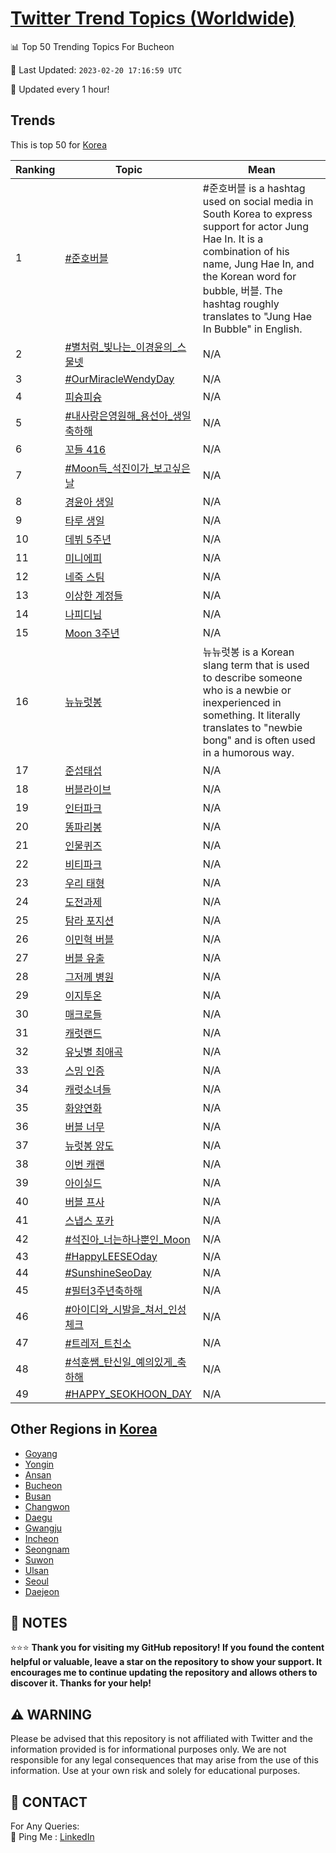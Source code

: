 [Twitter Trend Topics (Worldwide)](https://github.com/ErcinDedeoglu/Twitter-Trend-Topics)
==========


📊 Top 50 Trending Topics For Bucheon

📆 Last Updated: `2023-02-20 17:16:59 UTC`

🔧 Updated every 1 hour!


## Trends

This is top 50 for [Korea](</Korea>)

| Ranking | Topic | Mean |
| ------- | ------------ | ------------ |
| 1 | [#준호버블](http://twitter.com/search?q=%23%ec%a4%80%ed%98%b8%eb%b2%84%eb%b8%94) | #준호버블 is a hashtag used on social media in South Korea to express support for actor Jung Hae In. It is a combination of his name, Jung Hae In, and the Korean word for bubble, 버블. The hashtag roughly translates to "Jung Hae In Bubble" in English. |
| 2 | [#별처럼_빛나는_이경윤의_스물넷](http://twitter.com/search?q=%23%eb%b3%84%ec%b2%98%eb%9f%bc_%eb%b9%9b%eb%82%98%eb%8a%94_%ec%9d%b4%ea%b2%bd%ec%9c%a4%ec%9d%98_%ec%8a%a4%eb%ac%bc%eb%84%b7) | N/A |
| 3 | [#OurMiracleWendyDay](http://twitter.com/search?q=%23OurMiracleWendyDay) | N/A |
| 4 | [피슝피슝](http://twitter.com/search?q=%ed%94%bc%ec%8a%9d%ed%94%bc%ec%8a%9d) | N/A |
| 5 | [#내사랑은영원해_용선아_생일축하해](http://twitter.com/search?q=%23%eb%82%b4%ec%82%ac%eb%9e%91%ec%9d%80%ec%98%81%ec%9b%90%ed%95%b4_%ec%9a%a9%ec%84%a0%ec%95%84_%ec%83%9d%ec%9d%bc%ec%b6%95%ed%95%98%ed%95%b4) | N/A |
| 6 | [꼬들 416](http://twitter.com/search?q=%ea%bc%ac%eb%93%a4+416) | N/A |
| 7 | [#Moon득_석진이가_보고싶은날](http://twitter.com/search?q=%23Moon%eb%93%9d_%ec%84%9d%ec%a7%84%ec%9d%b4%ea%b0%80_%eb%b3%b4%ea%b3%a0%ec%8b%b6%ec%9d%80%eb%82%a0) | N/A |
| 8 | [경윤아 생일](http://twitter.com/search?q=%ea%b2%bd%ec%9c%a4%ec%95%84+%ec%83%9d%ec%9d%bc) | N/A |
| 9 | [타루 생일](http://twitter.com/search?q=%ed%83%80%eb%a3%a8+%ec%83%9d%ec%9d%bc) | N/A |
| 10 | [데뷔 5주년](http://twitter.com/search?q=%eb%8d%b0%eb%b7%94+5%ec%a3%bc%eb%85%84) | N/A |
| 11 | [미니에피](http://twitter.com/search?q=%eb%af%b8%eb%8b%88%ec%97%90%ed%94%bc) | N/A |
| 12 | [네죽 스팀](http://twitter.com/search?q=%eb%84%a4%ec%a3%bd+%ec%8a%a4%ed%8c%80) | N/A |
| 13 | [이상한 계정들](http://twitter.com/search?q=%ec%9d%b4%ec%83%81%ed%95%9c+%ea%b3%84%ec%a0%95%eb%93%a4) | N/A |
| 14 | [나피디님](http://twitter.com/search?q=%eb%82%98%ed%94%bc%eb%94%94%eb%8b%98) | N/A |
| 15 | [Moon 3주년](http://twitter.com/search?q=Moon+3%ec%a3%bc%eb%85%84) | N/A |
| 16 | [뉴뉴럿봉](http://twitter.com/search?q=%eb%89%b4%eb%89%b4%eb%9f%bf%eb%b4%89) | 뉴뉴럿봉 is a Korean slang term that is used to describe someone who is a newbie or inexperienced in something. It literally translates to "newbie bong" and is often used in a humorous way. |
| 17 | [준섭태섭](http://twitter.com/search?q=%ec%a4%80%ec%84%ad%ed%83%9c%ec%84%ad) | N/A |
| 18 | [버블라이브](http://twitter.com/search?q=%eb%b2%84%eb%b8%94%eb%9d%bc%ec%9d%b4%eb%b8%8c) | N/A |
| 19 | [인터파크](http://twitter.com/search?q=%ec%9d%b8%ed%84%b0%ed%8c%8c%ed%81%ac) | N/A |
| 20 | [똥파리봉](http://twitter.com/search?q=%eb%98%a5%ed%8c%8c%eb%a6%ac%eb%b4%89) | N/A |
| 21 | [인물퀴즈](http://twitter.com/search?q=%ec%9d%b8%eb%ac%bc%ed%80%b4%ec%a6%88) | N/A |
| 22 | [비티파크](http://twitter.com/search?q=%eb%b9%84%ed%8b%b0%ed%8c%8c%ed%81%ac) | N/A |
| 23 | [우리 태형](http://twitter.com/search?q=%ec%9a%b0%eb%a6%ac+%ed%83%9c%ed%98%95) | N/A |
| 24 | [도전과제](http://twitter.com/search?q=%eb%8f%84%ec%a0%84%ea%b3%bc%ec%a0%9c) | N/A |
| 25 | [탐라 포지션](http://twitter.com/search?q=%ed%83%90%eb%9d%bc+%ed%8f%ac%ec%a7%80%ec%85%98) | N/A |
| 26 | [이민혁 버블](http://twitter.com/search?q=%ec%9d%b4%eb%af%bc%ed%98%81+%eb%b2%84%eb%b8%94) | N/A |
| 27 | [버블 유출](http://twitter.com/search?q=%eb%b2%84%eb%b8%94+%ec%9c%a0%ec%b6%9c) | N/A |
| 28 | [그저께 병원](http://twitter.com/search?q=%ea%b7%b8%ec%a0%80%ea%bb%98+%eb%b3%91%ec%9b%90) | N/A |
| 29 | [이지투온](http://twitter.com/search?q=%ec%9d%b4%ec%a7%80%ed%88%ac%ec%98%a8) | N/A |
| 30 | [매크로들](http://twitter.com/search?q=%eb%a7%a4%ed%81%ac%eb%a1%9c%eb%93%a4) | N/A |
| 31 | [캐럿랜드](http://twitter.com/search?q=%ec%ba%90%eb%9f%bf%eb%9e%9c%eb%93%9c) | N/A |
| 32 | [유닛별 최애곡](http://twitter.com/search?q=%ec%9c%a0%eb%8b%9b%eb%b3%84+%ec%b5%9c%ec%95%a0%ea%b3%a1) | N/A |
| 33 | [스밍 인증](http://twitter.com/search?q=%ec%8a%a4%eb%b0%8d+%ec%9d%b8%ec%a6%9d) | N/A |
| 34 | [캐럿소녀들](http://twitter.com/search?q=%ec%ba%90%eb%9f%bf%ec%86%8c%eb%85%80%eb%93%a4) | N/A |
| 35 | [화양연화](http://twitter.com/search?q=%ed%99%94%ec%96%91%ec%97%b0%ed%99%94) | N/A |
| 36 | [버블 너무](http://twitter.com/search?q=%eb%b2%84%eb%b8%94+%eb%84%88%eb%ac%b4) | N/A |
| 37 | [뉴럿봉 양도](http://twitter.com/search?q=%eb%89%b4%eb%9f%bf%eb%b4%89+%ec%96%91%eb%8f%84) | N/A |
| 38 | [이번 캐랜](http://twitter.com/search?q=%ec%9d%b4%eb%b2%88+%ec%ba%90%eb%9e%9c) | N/A |
| 39 | [아이실드](http://twitter.com/search?q=%ec%95%84%ec%9d%b4%ec%8b%a4%eb%93%9c) | N/A |
| 40 | [버블 프사](http://twitter.com/search?q=%eb%b2%84%eb%b8%94+%ed%94%84%ec%82%ac) | N/A |
| 41 | [스냅스 포카](http://twitter.com/search?q=%ec%8a%a4%eb%83%85%ec%8a%a4+%ed%8f%ac%ec%b9%b4) | N/A |
| 42 | [#석진아_너는하나뿐인_Moon](http://twitter.com/search?q=%23%ec%84%9d%ec%a7%84%ec%95%84_%eb%84%88%eb%8a%94%ed%95%98%eb%82%98%eb%bf%90%ec%9d%b8_Moon) | N/A |
| 43 | [#HappyLEESEOday](http://twitter.com/search?q=%23HappyLEESEOday) | N/A |
| 44 | [#SunshineSeoDay](http://twitter.com/search?q=%23SunshineSeoDay) | N/A |
| 45 | [#필터3주년축하해](http://twitter.com/search?q=%23%ed%95%84%ed%84%b03%ec%a3%bc%eb%85%84%ec%b6%95%ed%95%98%ed%95%b4) | N/A |
| 46 | [#아이디와_시발을_쳐서_인성체크](http://twitter.com/search?q=%23%ec%95%84%ec%9d%b4%eb%94%94%ec%99%80_%ec%8b%9c%eb%b0%9c%ec%9d%84_%ec%b3%90%ec%84%9c_%ec%9d%b8%ec%84%b1%ec%b2%b4%ed%81%ac) | N/A |
| 47 | [#트레저_트친소](http://twitter.com/search?q=%23%ed%8a%b8%eb%a0%88%ec%a0%80_%ed%8a%b8%ec%b9%9c%ec%86%8c) | N/A |
| 48 | [#석훈쌤_탄신일_예의있게_축하해](http://twitter.com/search?q=%23%ec%84%9d%ed%9b%88%ec%8c%a4_%ed%83%84%ec%8b%a0%ec%9d%bc_%ec%98%88%ec%9d%98%ec%9e%88%ea%b2%8c_%ec%b6%95%ed%95%98%ed%95%b4) | N/A |
| 49 | [#HAPPY_SEOKHOON_DAY](http://twitter.com/search?q=%23HAPPY_SEOKHOON_DAY) | N/A |



## Other Regions in [Korea](</Korea>)

* [Goyang](</Korea/Goyang.md>)
* [Yongin](</Korea/Yongin.md>)
* [Ansan](</Korea/Ansan.md>)
* [Bucheon](</Korea/Bucheon.md>)
* [Busan](</Korea/Busan.md>)
* [Changwon](</Korea/Changwon.md>)
* [Daegu](</Korea/Daegu.md>)
* [Gwangju](</Korea/Gwangju.md>)
* [Incheon](</Korea/Incheon.md>)
* [Seongnam](</Korea/Seongnam.md>)
* [Suwon](</Korea/Suwon.md>)
* [Ulsan](</Korea/Ulsan.md>)
* [Seoul](</Korea/Seoul.md>)
* [Daejeon](</Korea/Daejeon.md>)



## 📝 NOTES

⭐⭐⭐ **Thank you for visiting my GitHub repository! If you found the content helpful or valuable, leave a star on the repository to show your support. It encourages me to continue updating the repository and allows others to discover it. Thanks for your help!**


## ⚠️ WARNING

Please be advised that this repository is not affiliated with Twitter and the information provided is for informational purposes only. We are not responsible for any legal consequences that may arise from the use of this information. Use at your own risk and solely for educational purposes.


## 📨 CONTACT

 For Any Queries:  
            🏓 Ping Me : [LinkedIn](https://www.linkedin.com/in/ercindedeoglu/)
